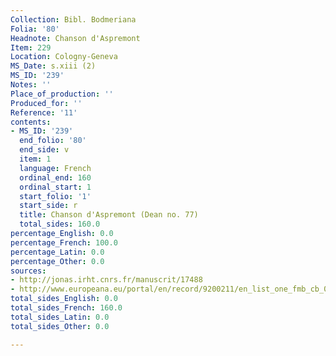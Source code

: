 ```yaml
---
Collection: Bibl. Bodmeriana
Folia: '80'
Headnote: Chanson d'Aspremont
Item: 229
Location: Cologny-Geneva
MS_Date: s.xiii (2)
MS_ID: '239'
Notes: ''
Place_of_production: ''
Produced_for: ''
Reference: '11'
contents:
- MS_ID: '239'
  end_folio: '80'
  end_side: v
  item: 1
  language: French
  ordinal_end: 160
  ordinal_start: 1
  start_folio: '1'
  start_side: r
  title: Chanson d'Aspremont (Dean no. 77)
  total_sides: 160.0
percentage_English: 0.0
percentage_French: 100.0
percentage_Latin: 0.0
percentage_Other: 0.0
sources:
- http://jonas.irht.cnrs.fr/manuscrit/17488
- http://www.europeana.eu/portal/en/record/9200211/en_list_one_fmb_cb_0011.html
total_sides_English: 0.0
total_sides_French: 160.0
total_sides_Latin: 0.0
total_sides_Other: 0.0

---
```


